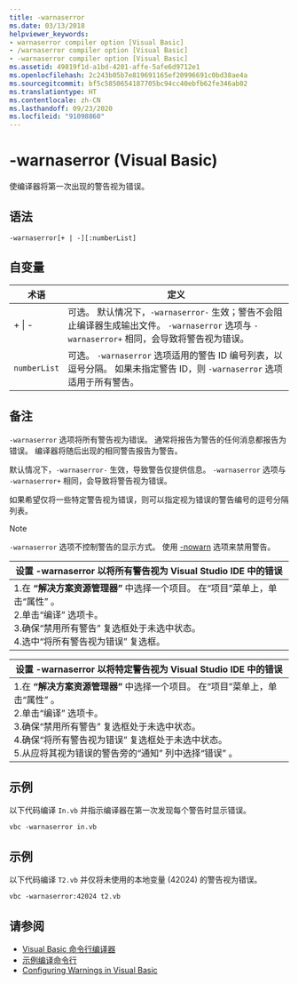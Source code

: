 ```yaml
---
title: -warnaserror
ms.date: 03/13/2018
helpviewer_keywords:
- warnaserror compiler option [Visual Basic]
- /warnaserror compiler option [Visual Basic]
- -warnaserror compiler option [Visual Basic]
ms.assetid: 49819f1d-a1bd-4201-affe-5afe6d9712e1
ms.openlocfilehash: 2c243b05b7e819691165ef20996691c0bd38ae4a
ms.sourcegitcommit: bf5c5850654187705bc94cc40ebfb62fe346ab02
ms.translationtype: HT
ms.contentlocale: zh-CN
ms.lasthandoff: 09/23/2020
ms.locfileid: "91098860"
---
```

# <a name="-warnaserror-visual-basic"></a>-warnaserror (Visual Basic)

使编译器将第一次出现的警告视为错误。  
  
## <a name="syntax"></a>语法  
  
```console  
-warnaserror[+ | -][:numberList]  
```  
  
## <a name="arguments"></a>自变量  
  
|术语|定义|  
|---|---|  
|+ &#124; -|可选。 默认情况下，`-warnaserror-` 生效；警告不会阻止编译器生成输出文件。 `-warnaserror` 选项与 `-warnaserror+` 相同，会导致将警告视为错误。|  
|`numberList`|可选。 `-warnaserror` 选项适用的警告 ID 编号列表，以逗号分隔。 如果未指定警告 ID，则 `-warnaserror` 选项适用于所有警告。|  
  
## <a name="remarks"></a>备注  

 `-warnaserror` 选项将所有警告视为错误。 通常将报告为警告的任何消息都报告为错误。 编译器将随后出现的相同警告报告为警告。  
  
 默认情况下，`-warnaserror-` 生效，导致警告仅提供信息。 `-warnaserror` 选项与 `-warnaserror+` 相同，会导致将警告视为错误。  
  
 如果希望仅将一些特定警告视为错误，则可以指定视为错误的警告编号的逗号分隔列表。  
  
> [!NOTE]
> `-warnaserror` 选项不控制警告的显示方式。 使用 [-nowarn](nowarn.md) 选项来禁用警告。  
  
|设置 -warnaserror 以将所有警告视为 Visual Studio IDE 中的错误|  
|---|  
|1.在 **“解决方案资源管理器”** 中选择一个项目。 在“项目”菜单上，单击“属性”   。 <br />2.单击“编译”  选项卡。<br />3.确保“禁用所有警告”  复选框处于未选中状态。<br />4.选中“将所有警告视为错误”  复选框。|  
  
|设置 -warnaserror 以将特定警告视为 Visual Studio IDE 中的错误|  
|---|  
|1.在 **“解决方案资源管理器”** 中选择一个项目。 在“项目”菜单上，单击“属性”   。<br />2.单击“编译”  选项卡。<br />3.确保“禁用所有警告”  复选框处于未选中状态。<br />4.确保“将所有警告视为错误”  复选框处于未选中状态。<br />5.从应将其视为错误的警告旁的“通知”  列中选择“错误”  。|  
  
## <a name="example"></a>示例  

 以下代码编译 `In.vb` 并指示编译器在第一次发现每个警告时显示错误。  
  
```console
vbc -warnaserror in.vb  
```  
  
## <a name="example"></a>示例  

 以下代码编译 `T2.vb` 并仅将未使用的本地变量 (42024) 的警告视为错误。  
  
```console
vbc -warnaserror:42024 t2.vb  
```  
  
## <a name="see-also"></a>请参阅

- [Visual Basic 命令行编译器](index.md)
- [示例编译命令行](sample-compilation-command-lines.md)
- [Configuring Warnings in Visual Basic](/visualstudio/ide/configuring-warnings-in-visual-basic)
